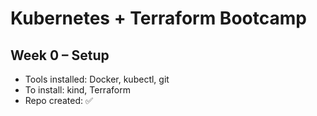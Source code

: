 # Kubernetes + Terraform Bootcamp

## Week 0 – Setup
- Tools installed: Docker, kubectl, git
- To install: kind, Terraform
- Repo created: ✅
